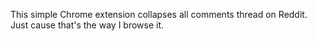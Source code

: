 This simple Chrome extension collapses all comments thread on Reddit. Just cause that's the way I browse it. 